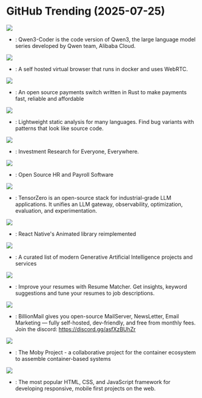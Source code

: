 # GitHub Trending (2025-07-25)

![](https://img.shields.io/badge/Python-New%20740-green?style=flat-square&logo=appveyor)
- [](https://github.comundefined): Qwen3-Coder is the code version of Qwen3, the large language model series developed by Qwen team, Alibaba Cloud.

![](https://img.shields.io/badge/Go-New%201-green?style=flat-square&logo=appveyor)
- [](https://github.comundefined): A self hosted virtual browser that runs in docker and uses WebRTC.

![](https://img.shields.io/badge/Rust-New%20218-green?style=flat-square&logo=appveyor)
- [](https://github.comundefined): An open source payments switch written in Rust to make payments fast, reliable and affordable

![](https://img.shields.io/badge/OCaml-New%2011-green?style=flat-square&logo=appveyor)
- [](https://github.comundefined): Lightweight static analysis for many languages. Find bug variants with patterns that look like source code.

![](https://img.shields.io/badge/Python-New%20623-green?style=flat-square&logo=appveyor)
- [](https://github.comundefined): Investment Research for Everyone, Everywhere.

![](https://img.shields.io/badge/Python-New%20485-green?style=flat-square&logo=appveyor)
- [](https://github.comundefined): Open Source HR and Payroll Software

![](https://img.shields.io/badge/Rust-New%2087-green?style=flat-square&logo=appveyor)
- [](https://github.comundefined): TensorZero is an open-source stack for industrial-grade LLM applications. It unifies an LLM gateway, observability, optimization, evaluation, and experimentation.

![](https://img.shields.io/badge/TypeScript-New%2016-green?style=flat-square&logo=appveyor)
- [](https://github.comundefined): React Native's Animated library reimplemented

![](https://img.shields.io/badge/none-New%20102-green?style=flat-square&logo=appveyor)
- [](https://github.comundefined): A curated list of modern Generative Artificial Intelligence projects and services

![](https://img.shields.io/badge/TypeScript-New%201-green?style=flat-square&logo=appveyor)
- [](https://github.comundefined): Improve your resumes with Resume Matcher. Get insights, keyword suggestions and tune your resumes to job descriptions.

![](https://img.shields.io/badge/Go-New%20543-green?style=flat-square&logo=appveyor)
- [](https://github.comundefined): BillionMail gives you open-source MailServer, NewsLetter, Email Marketing — fully self-hosted, dev-friendly, and free from monthly fees. Join the discord: https://discord.gg/asfXzBUhZr

![](https://img.shields.io/badge/Go-New%2019-green?style=flat-square&logo=appveyor)
- [](https://github.comundefined): The Moby Project - a collaborative project for the container ecosystem to assemble container-based systems

![](https://img.shields.io/badge/MDX-New%2014-green?style=flat-square&logo=appveyor)
- [](https://github.comundefined): The most popular HTML, CSS, and JavaScript framework for developing responsive, mobile first projects on the web.

